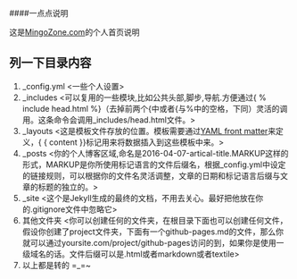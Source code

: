 ####一点点说明

这是[MingoZone.com](http://MingoZone.com)的个人首页说明
## 列一下目录内容
1. _config.yml <一些个人设置>
2. _includes <可以复用的一些模块,比如公共头部,脚步,导航.方便通过{ % include head.html %}（去掉前两个{中或者{与%中的空格，下同）灵活的调用。这条命令会调用_includes/head.html文件。>
3. _layouts <这是模板文件存放的位置。模板需要通过[YAML front matter](https://github.com/jekyll/jekyll/wiki/YAML-Front-Matter)来定义，{ { content }}标记用来将数据插入到这些模板中来。>
4. _posts <你的个人博客区域,命名是2016-04-07-artical-title.MARKUP这样的形式，MARKUP是你所使用标记语言的文件后缀名，根据_config.yml中设定的链接规则，可以根据你的文件名灵活调整，文章的日期和标记语言后缀与文章的标题的独立的。>
5. _site <这个是Jekyll生成的最终的文档，不用去关心。最好把他放在你的.gitignore文件中忽略它>
6. 其他文件夹 <你可以创建任何的文件夹，在根目录下面也可以创建任何文件，假设你创建了project文件夹，下面有一个github-pages.md的文件，那么你就可以通过yoursite.com/project/github-pages访问的到，如果你是使用一级域名的话。文件后缀可以是.html或者markdown或者textile>
7. 以上都是转的 =_=~
